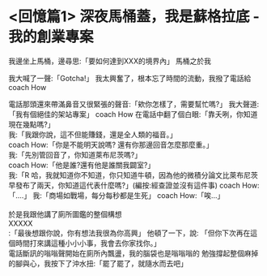 # <回憶篇1> 深夜馬桶蓋，我是蘇格拉底 - 我的創業專案


我邊坐上馬桶，邊尋思:「要如何達到XXX的境界內」
馬桶之於我


我大喊了一聲:「Gotcha!」
我太興奮了，根本忘了時間的流動，我撥了電話給 coach How  

電話那頭還來帶滿鼻音又很緊張的聲音:「欸你怎樣了，需要幫忙嗎?」
我大聲道:「我有個絕佳的架站專案」
coach How 在電話中翻了個白眼:「靠夭咧，你知道現在幾點嗎?」  
我:「我跟你說，這不但能賺錢，還是全人類的福音。」  
coach How:「你是不能明天說嗎? 還有你那邊回音怎麼那麼重。」  
我:「先別管回音了，你知道萊布尼茨嗎?」  
coach How:「他是誰?還有他是誰關我闢室?」  
我:「R 哈，我就知道你不知道，你只知道牛頓，因為他的微積分論文比萊布尼茨早發布了兩天，你知道這代表什麼嗎?」(編按:經查證並沒有這件事)
coach How:「....」
我:「商場如戰場，每分每秒都是生死」
coach How:「唉...」  
<br>
於是我跟他講了廁所圖鑑的整個構想
<br>
XXXXX
<br>
:「最後想跟你說，你有想法我很為你高興」
他頓了一下，說:
「但你下次再在這個時間打來講這種小小小事，我會去你家找你。」  
電話斷訊的嗡嗡聲開始在廁所內飄盪，我的腦袋也是嗡嗡嗡的
勉強撐起整個麻掉的腳與心，我按下了沖水扭:「罷了罷了，就隨水而去吧」

